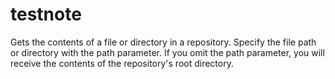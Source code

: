 # testnote

Gets the contents of a file or directory in a repository. Specify the file path or directory with the path parameter. If you omit the path parameter, you will receive the contents of the repository's root directory.





































